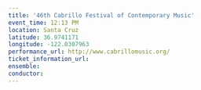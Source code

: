 ```yaml
---
title: '46th Cabrillo Festival of Contemporary Music'
event_time: 12:13 PM
location: Santa Cruz
latitude: 36.9741171
longitude: -122.0307963
performance_url: http://www.cabrillomusic.org/
ticket_information_url: 
ensemble: 
conductor: 
---
```

